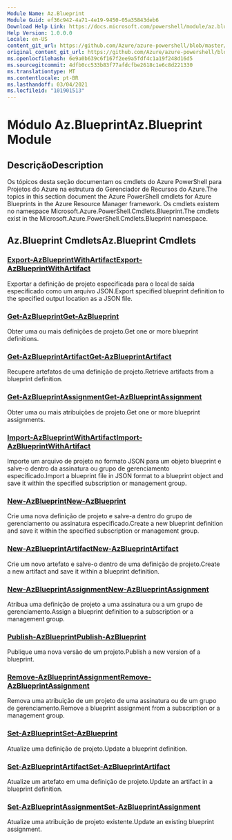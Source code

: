 ```yaml
---
Module Name: Az.Blueprint
Module Guid: ef36c942-4a71-4e19-9450-05a35843deb6
Download Help Link: https://docs.microsoft.com/powershell/module/az.blueprint
Help Version: 1.0.0.0
Locale: en-US
content_git_url: https://github.com/Azure/azure-powershell/blob/master/src/Blueprint/Blueprint/help/Az.Blueprint.md
original_content_git_url: https://github.com/Azure/azure-powershell/blob/master/src/Blueprint/Blueprint/help/Az.Blueprint.md
ms.openlocfilehash: 6e9a0b639c6f167f2ee9a5fdf4c1a19f248d16d5
ms.sourcegitcommit: 4dfb0cc533b83f77afdcfbe2618c1e6c8d221330
ms.translationtype: MT
ms.contentlocale: pt-BR
ms.lasthandoff: 03/04/2021
ms.locfileid: "101901513"
---
```

# <span data-ttu-id="8a456-101">Módulo Az.Blueprint</span><span class="sxs-lookup"><span data-stu-id="8a456-101">Az.Blueprint Module</span></span>
## <span data-ttu-id="8a456-102">Descrição</span><span class="sxs-lookup"><span data-stu-id="8a456-102">Description</span></span>
<span data-ttu-id="8a456-103">Os tópicos desta seção documentam os cmdlets do Azure PowerShell para Projetos do Azure na estrutura do Gerenciador de Recursos do Azure.</span><span class="sxs-lookup"><span data-stu-id="8a456-103">The topics in this section document the Azure PowerShell cmdlets for Azure Blueprints in the Azure Resource Manager framework.</span></span> <span data-ttu-id="8a456-104">Os cmdlets existem no namespace Microsoft.Azure.PowerShell.Cmdlets.Blueprint.</span><span class="sxs-lookup"><span data-stu-id="8a456-104">The cmdlets exist in the Microsoft.Azure.PowerShell.Cmdlets.Blueprint namespace.</span></span>

## <span data-ttu-id="8a456-105">Az.Blueprint Cmdlets</span><span class="sxs-lookup"><span data-stu-id="8a456-105">Az.Blueprint Cmdlets</span></span>
### [<span data-ttu-id="8a456-106">Export-AzBlueprintWithArtifact</span><span class="sxs-lookup"><span data-stu-id="8a456-106">Export-AzBlueprintWithArtifact</span></span>](Export-AzBlueprintWithArtifact.md)
<span data-ttu-id="8a456-107">Exportar a definição de projeto especificada para o local de saída especificado como um arquivo JSON.</span><span class="sxs-lookup"><span data-stu-id="8a456-107">Export specified blueprint definition to the specified output location as a JSON file.</span></span> 

### [<span data-ttu-id="8a456-108">Get-AzBlueprint</span><span class="sxs-lookup"><span data-stu-id="8a456-108">Get-AzBlueprint</span></span>](Get-AzBlueprint.md)
<span data-ttu-id="8a456-109">Obter uma ou mais definições de projeto.</span><span class="sxs-lookup"><span data-stu-id="8a456-109">Get one or more blueprint definitions.</span></span>

### [<span data-ttu-id="8a456-110">Get-AzBlueprintArtifact</span><span class="sxs-lookup"><span data-stu-id="8a456-110">Get-AzBlueprintArtifact</span></span>](Get-AzBlueprintArtifact.md)
<span data-ttu-id="8a456-111">Recupere artefatos de uma definição de projeto.</span><span class="sxs-lookup"><span data-stu-id="8a456-111">Retrieve artifacts from a blueprint definition.</span></span>

### [<span data-ttu-id="8a456-112">Get-AzBlueprintAssignment</span><span class="sxs-lookup"><span data-stu-id="8a456-112">Get-AzBlueprintAssignment</span></span>](Get-AzBlueprintAssignment.md)
<span data-ttu-id="8a456-113">Obter uma ou mais atribuições de projeto.</span><span class="sxs-lookup"><span data-stu-id="8a456-113">Get one or more blueprint assignments.</span></span>

### [<span data-ttu-id="8a456-114">Import-AzBlueprintWithArtifact</span><span class="sxs-lookup"><span data-stu-id="8a456-114">Import-AzBlueprintWithArtifact</span></span>](Import-AzBlueprintWithArtifact.md)
<span data-ttu-id="8a456-115">Importe um arquivo de projeto no formato JSON para um objeto blueprint e salve-o dentro da assinatura ou grupo de gerenciamento especificado.</span><span class="sxs-lookup"><span data-stu-id="8a456-115">Import a blueprint file in JSON format to a blueprint object and save it within the specified subscription or management group.</span></span>

### [<span data-ttu-id="8a456-116">New-AzBlueprint</span><span class="sxs-lookup"><span data-stu-id="8a456-116">New-AzBlueprint</span></span>](New-AzBlueprint.md)
<span data-ttu-id="8a456-117">Crie uma nova definição de projeto e salve-a dentro do grupo de gerenciamento ou assinatura especificado.</span><span class="sxs-lookup"><span data-stu-id="8a456-117">Create a new blueprint definition and save it within the specified subscription or management group.</span></span>

### [<span data-ttu-id="8a456-118">New-AzBlueprintArtifact</span><span class="sxs-lookup"><span data-stu-id="8a456-118">New-AzBlueprintArtifact</span></span>](New-AzBlueprintArtifact.md)
<span data-ttu-id="8a456-119">Crie um novo artefato e salve-o dentro de uma definição de projeto.</span><span class="sxs-lookup"><span data-stu-id="8a456-119">Create a new artifact and save it within a blueprint definition.</span></span>

### [<span data-ttu-id="8a456-120">New-AzBlueprintAssignment</span><span class="sxs-lookup"><span data-stu-id="8a456-120">New-AzBlueprintAssignment</span></span>](New-AzBlueprintAssignment.md)
<span data-ttu-id="8a456-121">Atribua uma definição de projeto a uma assinatura ou a um grupo de gerenciamento.</span><span class="sxs-lookup"><span data-stu-id="8a456-121">Assign a blueprint definition to a subscription or a management group.</span></span>

### [<span data-ttu-id="8a456-122">Publish-AzBlueprint</span><span class="sxs-lookup"><span data-stu-id="8a456-122">Publish-AzBlueprint</span></span>](Publish-AzBlueprint.md)
<span data-ttu-id="8a456-123">Publique uma nova versão de um projeto.</span><span class="sxs-lookup"><span data-stu-id="8a456-123">Publish a new version of a blueprint.</span></span>

### [<span data-ttu-id="8a456-124">Remove-AzBlueprintAssignment</span><span class="sxs-lookup"><span data-stu-id="8a456-124">Remove-AzBlueprintAssignment</span></span>](Remove-AzBlueprintAssignment.md)
<span data-ttu-id="8a456-125">Remova uma atribuição de um projeto de uma assinatura ou de um grupo de gerenciamento.</span><span class="sxs-lookup"><span data-stu-id="8a456-125">Remove a blueprint assignment from a subscription or a management group.</span></span>

### [<span data-ttu-id="8a456-126">Set-AzBlueprint</span><span class="sxs-lookup"><span data-stu-id="8a456-126">Set-AzBlueprint</span></span>](Set-AzBlueprint.md)
<span data-ttu-id="8a456-127">Atualize uma definição de projeto.</span><span class="sxs-lookup"><span data-stu-id="8a456-127">Update a blueprint definition.</span></span>

### [<span data-ttu-id="8a456-128">Set-AzBlueprintArtifact</span><span class="sxs-lookup"><span data-stu-id="8a456-128">Set-AzBlueprintArtifact</span></span>](Set-AzBlueprintArtifact.md)
<span data-ttu-id="8a456-129">Atualize um artefato em uma definição de projeto.</span><span class="sxs-lookup"><span data-stu-id="8a456-129">Update an artifact in a blueprint definition.</span></span>

### [<span data-ttu-id="8a456-130">Set-AzBlueprintAssignment</span><span class="sxs-lookup"><span data-stu-id="8a456-130">Set-AzBlueprintAssignment</span></span>](Set-AzBlueprintAssignment.md)
<span data-ttu-id="8a456-131">Atualize uma atribuição de projeto existente.</span><span class="sxs-lookup"><span data-stu-id="8a456-131">Update an existing blueprint assignment.</span></span>

